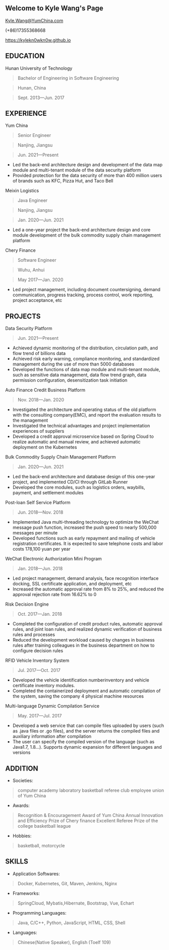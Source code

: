 ## Welcome to Kyle Wang's Page
Kyle.Wang@YumChina.com	 	 

(+86)17355368668	 	

https://kylekn0wkn0w.github.io

## EDUCATION                                                                  
Hunan University of Technology
> Bachelor of Engineering in Software Engineering	

> Hunan, China

> Sept. 2013—Jun. 2017

## EXPERIENCE                                                                       
Yum China	

> Senior Engineer

> Nanjing, Jiangsu
												    
> Jun. 2021—Present

- Led the back-end architecture design and development of the data map module and multi-tenant module of the data security platform
- Provided protection for the data security of more than 400 million users of brands such as KFC, Pizza Hut, and Taco Bell

Meixin Logistics
> Java Engineer											           

> Nanjing, Jiangsu

>Jan. 2020—Jun. 2021

- Led a one-year project the back-end architecture design and core module development of the bulk commodity supply chain management platform

Chery Finance
> Software Engineer												  

> Wuhu, Anhui

> May 2017—Jan. 2020

- Led project management, including document countersigning, demand communication, progress tracking, process control, work reporting, project acceptance, etc

## PROJECTS                                                                      
Data Security Platform
> Jun. 2021—Present
- Achieved dynamic monitoring of the distribution, circulation path, and flow trend of billions data
- Achieved risk early warning, compliance monitoring, and standardized management during the use of more than 5000 databases
- Developed the functions of data map module and multi-tenant module, such as sensitive data management, data flow trend graph, data permission configuration, desensitization task initiation

Auto Finance Credit Business Platform
> Nov. 2018—Jan. 2020
- Investigated the architecture and operating status of the old platform with the consulting company(EMC), and report the evaluation results to the management
- Investigated the technical advantages and project implementation experiences of suppliers
- Developed a credit approval microservice based on Spring Cloud to realize automatic and manual review, and achieved automatic deployment on the Kubernetes

Bulk Commodity Supply Chain Management Platform
> Jan. 2020—Jun. 2021
- Led the back-end architecture and database design of this one-year project, and implemented CD/CI through GitLab Runner
- Developed the core modules, such as logistics orders, waybills, payment, and settlement modules

Post-loan Self Service Platform
> Jun. 2018—Nov. 2018
- Implemented Java multi-threading technology to optimize the WeChat message push function, increased the push speed to nearly 500,000 messages per minute
- Developed functions such as early repayment and mailing of vehicle registration certificates. It is expected to save telephone costs and labor costs 178,100 yuan per year

WeChat Electronic Authorization Mini Program
> Jan. 2018—Jun. 2018
- Led project management, demand analysis, face recognition interface docking, SSL certificate application, and deployment, etc
- Increased the automatic approval rate from 8% to 25%, and reduced the approval rejection rate from 16.62% to 0

Risk Decision Engine
> Oct. 2017—Jan. 2018
- Completed the configuration of credit product rules, automatic approval rules, and joint loan rules, and realized dynamic verification of business rules and processes
- Reduced the development workload caused by changes in business rules after training colleagues in the business department on how to configure decision rules

RFID Vehicle Inventory System
> Jul. 2017—Oct. 2017
- Developed the vehicle identification numberinventory and vehicle certificate inventory modules.
- Completed the containerized deployment and automatic compilation of the system, saving the company 4 physical machine resources

Multi-language Dynamic Compilation Service
> May. 2017—Jul. 2017
- Developed a web service that can compile files uploaded by users (such as .java files or .go files), and the server returns the compiled files and auxiliary information after compilation
- The user can specify the compiled version of the language (such as Java1.7, 1.8...). Supports dynamic expansion for different languages and versions

## ADDITION                                                              
- Societies: 
> computer academy laboratory
> basketball referee club
> employee union of Yum China

- Awards: 
> Recognition & Encouragement Award of Yum China
> Annual Innovation and Efficiency Prize of Chery finance
> Excellent Referee Prize of the college basketball league

- Hobbies: 
> basketball, motorcycle

## SKILLS                                                       
- Application Softwares: 
> Docker, Kubernetes, Git, Maven, Jenkins, Nginx

- Frameworks: 
> SpringCloud, Mybatis,Hibernate, Bootstrap, Vue, Echart

- Programming Languages: 
> Java, C/C++, Python, JavaScript, HTML, CSS, Shell

- Languages: 
> Chinese(Native Speaker), English (Toelf 109) 

